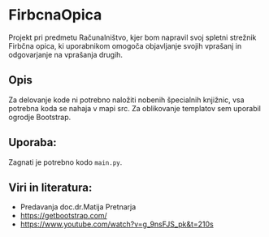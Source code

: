 # FirbcnaOpica
Projekt pri predmetu Računalništvo, kjer bom napravil svoj spletni strežnik Firbčna opica, ki uporabnikom omogoča objavljanje svojih vprašanj in odgovarjanje na vprašanja drugih.

## Opis

Za delovanje kode ni potrebno naložiti nobenih špecialnih knjižnic, vsa potrebna koda se nahaja v mapi src. Za oblikovanje templatov sem uporabil ogrodje Bootstrap. 

## Uporaba:

Zagnati je potrebno kodo `main.py`.

## Viri in literatura:

- Predavanja doc.dr.Matija Pretnarja
- https://getbootstrap.com/
- https://www.youtube.com/watch?v=g_9nsFJS_pk&t=210s
